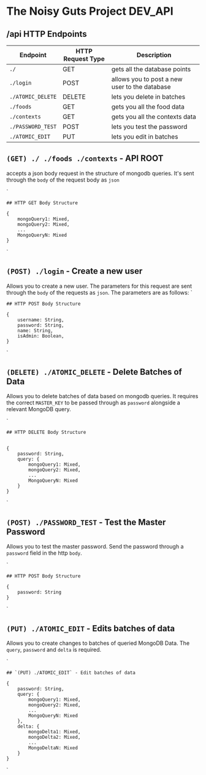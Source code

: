 # The Noisy Guts Project DEV_API

## /api HTTP Endpoints
| Endpoint | HTTP Request Type | Description
| - | - | - |
| `./` | GET | gets all the database points |
| `./login` | POST | allows you to post a new user to the database |
| `./ATOMIC_DELETE` | DELETE | lets you delete in batches |
| `./foods` | GET | gets you all the food data |
| `./contexts` | GET | gets you all the contexts data |
| `./PASSWORD_TEST` | POST | lets you test the password |
| `./ATOMIC_EDIT` | PUT | lets you edit in batches | 

## `(GET) ./ ./foods ./contexts` - API ROOT
accepts a json body request in the structure of mongodb queries. It's sent through the `body` of the request body as `json`

`

    ## HTTP GET Body Structure

    {
        mongoQuery1: Mixed,
        mongoQuery2: Mixed, 
        ...
        MongoQueryN: Mixed
    }

`

## `(POST) ./login` - Create a new user
Allows you to create a new user. The parameters for this request are sent through the `body` of the requests as `json`. The parameters are as follows:
`

    ## HTTP POST Body Structure

    {
        username: String,
        password: String,
        name: String,
        isAdmin: Boolean,
    }

`

## `(DELETE) ./ATOMIC_DELETE` - Delete Batches of Data
Allows you to delete batches of data based on mongodb queries. It requires the correct `MASTER_KEY` to be passed through as `password` alongside a relevant MongoDB query.

`

    ## HTTP DELETE Body Structure


    {
        password: String,
        query: {
            mongoQuery1: Mixed,
            mongoQuery2: Mixed, 
            ...
            MongoQueryN: Mixed
        }
    }

`

## `(POST) ./PASSWORD_TEST` - Test the Master Password
Allows you to test the master password. Send the password through a `password` field in the http `body`.

`

    ## HTTP POST Body Structure

    {
        password: String
    }

`

## `(PUT) ./ATOMIC_EDIT` - Edits batches of data
Allows you to create changes to batches of queried MongoDB Data. The `query`, `password` and `delta` is required.

`

    ## `(PUT) ./ATOMIC_EDIT` - Edit batches of data

    {
        password: String,
        query: {
            mongoQuery1: Mixed,
            mongoQuery2: Mixed, 
            ...
            MongoQueryN: Mixed
        },
        delta: {
            mongoDelta1: Mixed,
            mongoDelta2: Mixed, 
            ...
            MongoDeltaN: Mixed
        }
    }

`